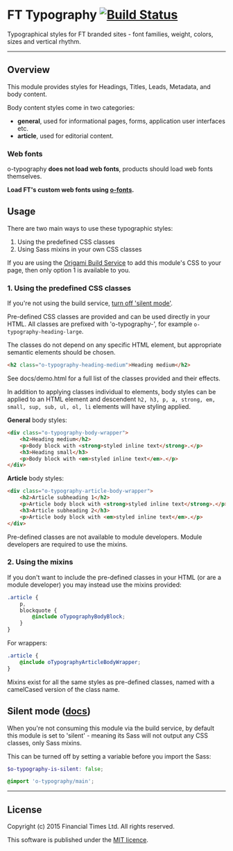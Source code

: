 # FT Typography [![Build Status](https://travis-ci.org/Financial-Times/o-typography.png?branch=master)](https://travis-ci.org/Financial-Times/o-typography)

Typographical styles for FT branded sites - font families, weight, colors, sizes and vertical rhythm.

----

## Overview

This module provides styles for Headings, Titles, Leads, Metadata, and body content.

Body content styles come in two categories:

* **general**, used for informational pages, forms, application user interfaces etc.
* **article**, used for editorial content.

### Web fonts

o-typography **does not load web fonts**, products should load web fonts themselves.

**Load FT's custom web fonts using [o-fonts](https://github.com/financial-times/o-fonts).**

## Usage

There are two main ways to use these typographic styles:

1. Using the predefined CSS classes
2. Using Sass mixins in your own CSS classes

If you are using the [Origami Build Service](http://origami.ft.com/docs/developer-guide/build-service/) to add this module's CSS to your page, then only option 1 is available to you.

### 1. Using the predefined CSS classes

If you're not using the build service, [turn off 'silent mode'](#silentmode).

Pre-defined CSS classes are provided and can be used directly in your HTML. All classes are prefixed with 'o-typography-', for example `o-typography-heading-large`.

The classes do not depend on any specific HTML element, but appropriate semantic elements should be chosen.

```html
<h2 class="o-typography-heading-medium">Heading medium</h2>
```

See docs/demo.html for a full list of the classes provided and their effects. 

In addition to applying classes individual to elements, body styles can be applied to an HTML element and descendent `h2, h3, p, a, strong, em, small, sup, sub, ul, ol, li` elements will have styling applied.

**General** body styles:

```html
<div class="o-typography-body-wrapper">
	<h2>Heading medium</h2>
	<p>Body block with <strong>styled inline text</strong>.</p>
	<h3>Heading small</h3>
	<p>Body block with <em>styled inline text</em>.</p>
</div>
```

**Article** body styles:

```html
<div class="o-typography-article-body-wrapper">
	<h2>Article subheading 1</h2>
	<p>Article body block with <strong>styled inline text</strong>.</p>
	<h3>Article subheading 2</h3>
	<p>Article body block with <em>styled inline text</em>.</p>
</div>
```

Pre-defined classes are not available to module developers. Module developers are required to use the mixins.

### 2. Using the mixins

If you don't want to include the pre-defined classes in your HTML (or are a module developer) you may instead use the mixins provided:

```scss
.article {
	p,
	blockquote {
		@include oTypographyBodyBlock;
	}
}
```

For wrappers:

```scss
.article {
	@include oTypographyArticleBodyWrapper;
}
```

Mixins exist for all the same styles as pre-defined classes, named with a camelCased version of the class name.


## Silent mode ([docs](http://origami.ft.com/docs/syntax/scss/#silent-styles)) <a name="silentmode"></a>

When you're not consuming this module via the build service, by default this module is set to 'silent' - meaning its Sass will not output any CSS classes, only Sass mixins.

This can be turned off by setting a variable before you import the Sass:

```scss
$o-typography-is-silent: false;

@import 'o-typography/main';
```

----

## License

Copyright (c) 2015 Financial Times Ltd. All rights reserved.

This software is published under the [MIT licence](http://opensource.org/licenses/MIT).
